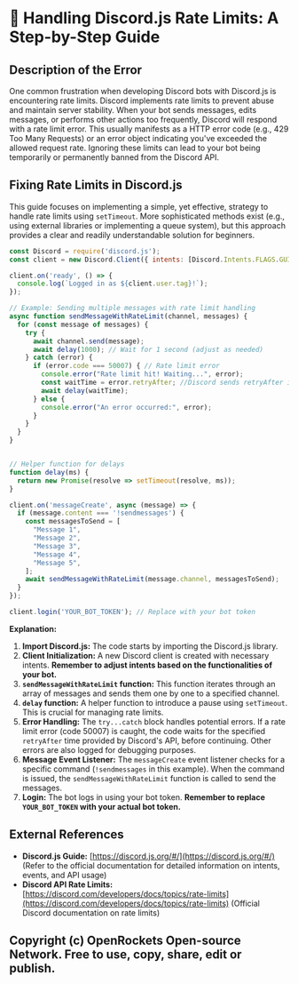 # 🐞 Handling Discord.js Rate Limits: A Step-by-Step Guide


## Description of the Error

One common frustration when developing Discord bots with Discord.js is encountering rate limits.  Discord implements rate limits to prevent abuse and maintain server stability.  When your bot sends messages, edits messages, or performs other actions too frequently, Discord will respond with a rate limit error. This usually manifests as a HTTP error code (e.g., 429 Too Many Requests) or an error object indicating you've exceeded the allowed request rate.  Ignoring these limits can lead to your bot being temporarily or permanently banned from the Discord API.

## Fixing Rate Limits in Discord.js

This guide focuses on implementing a simple, yet effective, strategy to handle rate limits using `setTimeout`.  More sophisticated methods exist (e.g., using external libraries or implementing a queue system), but this approach provides a clear and readily understandable solution for beginners.


```javascript
const Discord = require('discord.js');
const client = new Discord.Client({ intents: [Discord.Intents.FLAGS.GUILDS, Discord.Intents.FLAGS.GUILD_MESSAGES] }); // Remember to adjust intents

client.on('ready', () => {
  console.log(`Logged in as ${client.user.tag}!`);
});

// Example: Sending multiple messages with rate limit handling
async function sendMessageWithRateLimit(channel, messages) {
  for (const message of messages) {
    try {
      await channel.send(message);
      await delay(1000); // Wait for 1 second (adjust as needed)
    } catch (error) {
      if (error.code === 50007) { // Rate limit error
        console.error("Rate limit hit! Waiting...", error);
        const waitTime = error.retryAfter; //Discord sends retryAfter in milliseconds
        await delay(waitTime);
      } else {
        console.error("An error occurred:", error);
      }
    }
  }
}


// Helper function for delays
function delay(ms) {
  return new Promise(resolve => setTimeout(resolve, ms));
}

client.on('messageCreate', async (message) => {
  if (message.content === '!sendmessages') {
    const messagesToSend = [
      "Message 1",
      "Message 2",
      "Message 3",
      "Message 4",
      "Message 5",
    ];
    await sendMessageWithRateLimit(message.channel, messagesToSend);
  }
});

client.login('YOUR_BOT_TOKEN'); // Replace with your bot token
```

**Explanation:**

1. **Import Discord.js:** The code starts by importing the Discord.js library.
2. **Client Initialization:** A new Discord client is created with necessary intents. **Remember to adjust intents based on the functionalities of your bot.**
3. **`sendMessageWithRateLimit` function:** This function iterates through an array of messages and sends them one by one to a specified channel.
4. **`delay` function:** A helper function to introduce a pause using `setTimeout`.  This is crucial for managing rate limits.
5. **Error Handling:**  The `try...catch` block handles potential errors.  If a rate limit error (code 50007) is caught, the code waits for the specified `retryAfter` time provided by Discord's API, before continuing. Other errors are also logged for debugging purposes.
6. **Message Event Listener:** The `messageCreate` event listener checks for a specific command (`!sendmessages` in this example).  When the command is issued, the `sendMessageWithRateLimit` function is called to send the messages.
7. **Login:** The bot logs in using your bot token.  **Remember to replace `YOUR_BOT_TOKEN` with your actual bot token.**


## External References

* **Discord.js Guide:** [https://discord.js.org/#/](https://discord.js.org/#/)  (Refer to the official documentation for detailed information on intents, events, and API usage)
* **Discord API Rate Limits:** [https://discord.com/developers/docs/topics/rate-limits](https://discord.com/developers/docs/topics/rate-limits) (Official Discord documentation on rate limits)


## Copyright (c) OpenRockets Open-source Network. Free to use, copy, share, edit or publish.

